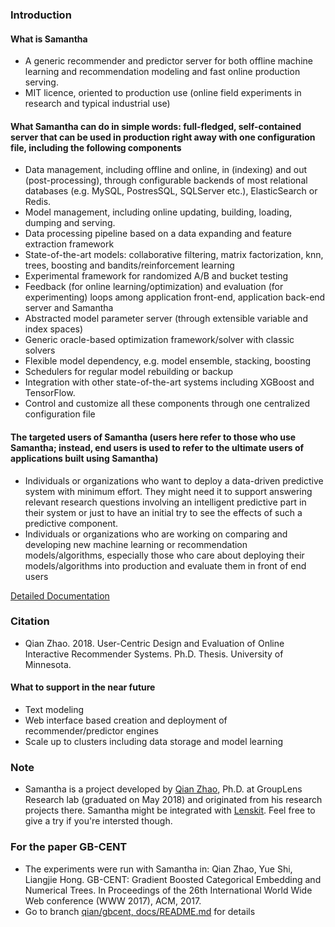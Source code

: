### Introduction

#### What is Samantha

* A generic recommender and predictor server for both offline machine learning and recommendation modeling and fast online production serving.
* MIT licence, oriented to production use (online field experiments in research and typical industrial use)

#### What Samantha can do in simple words: full-fledged, self-contained server that can be used in production right away with one configuration file, including the following components

* Data management, including offline and online, in (indexing) and out (post-processing), through configurable backends of most relational databases (e.g. MySQL, PostresSQL, SQLServer etc.), ElasticSearch or Redis.
* Model management, including online updating, building, loading, dumping and serving.
* Data processing pipeline based on a data expanding and feature extraction framework
* State-of-the-art models: collaborative filtering, matrix factorization, knn, trees, boosting and bandits/reinforcement learning
* Experimental framework for randomized A/B and bucket testing
* Feedback (for online learning/optimization) and evaluation (for experimenting) loops among application front-end, application back-end server and Samantha
* Abstracted model parameter server (through extensible variable and index spaces)
* Generic oracle-based optimization framework/solver with classic solvers
* Flexible model dependency, e.g. model ensemble, stacking, boosting
* Schedulers for regular model rebuilding or backup
* Integration with other state-of-the-art systems including XGBoost and TensorFlow.
* Control and customize all these components through one centralized configuration file

#### The targeted users of Samantha (users here refer to those who use Samantha; instead, end users is used to refer to the ultimate users of applications built using Samantha)

* Individuals or organizations who want to deploy a data-driven predictive system with minimum effort. They might need it to support answering relevant research questions involving an intelligent predictive part in their system or just to have an initial try to see the effects of such a predictive component. 
* Individuals or organizations who are working on comparing and developing new machine learning or recommendation models/algorithms, especially those who care about deploying their models/algorithms into production and evaluate them in front of end users

[Detailed Documentation](docs/SamanthaDoc.pdf)

### Citation

* Qian Zhao. 2018. User-Centric Design and Evaluation of Online Interactive Recommender Systems. Ph.D. Thesis. University of Minnesota.

#### What to support in the near future

* Text modeling
* Web interface based creation and deployment of recommender/predictor engines
* Scale up to clusters including data storage and model learning

### Note

* Samantha is a project developed by <a href="http://qianzhao.me">Qian Zhao</a>, Ph.D. at GroupLens Research lab (graduated on May 2018) and originated from his research projects there. Samantha might be integrated with <a href="http://lenskit.org/" target="_blank">Lenskit</a>. Feel free to give a try if you're intersted though. 

### For the paper GB-CENT

* The experiments were run with Samantha in: Qian Zhao, Yue Shi, Liangjie Hong. GB-CENT: Gradient Boosted Categorical Embedding and Numerical Trees. In Proceedings of the 26th International World Wide Web conference (WWW 2017), ACM, 2017.
* Go to branch <a href="https://github.com/grouplens/samantha/blob/qian/gbcent/docs/README.md">qian/gbcent, docs/README.md</a> for details

